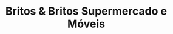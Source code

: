 ---
title: "Britos & Britos Supermercado e Móveis"
url: /acegua/britos-und-britos-supermercado-e-moveis/
shop: supermercado
---